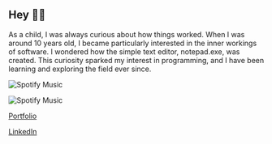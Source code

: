 ## Hey 👋🏼

As a child, I was always curious about how things worked. When I was around 10 years old, I became particularly interested in the inner workings of software. I wondered how the simple text editor, notepad.exe, was created. This curiosity sparked my interest in programming, and I have been learning and exploring the field ever since.

![Spotify Music](https://stephenasuncion.dev/api/spotify?v=2&color=white#gh-light-mode-only)

![Spotify Music](https://stephenasuncion.dev/api/spotify?v=2&color=black#gh-dark-mode-only)

[Portfolio](https://stephenasuncion.dev)

[LinkedIn](https://www.linkedin.com/in/stephenasuncion/)